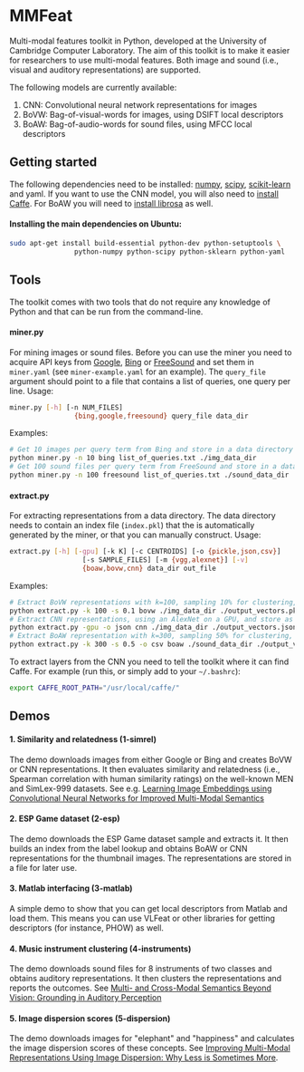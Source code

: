 # MMFeat
Multi-modal features toolkit in Python, developed at the University of Cambridge Computer Laboratory. The aim of this toolkit is to make it easier for researchers to use multi-modal features. Both image and sound (i.e., visual and auditory representations) are supported.

The following models are currently available:

1. CNN: Convolutional neural network representations for images
2. BoVW: Bag-of-visual-words for images, using DSIFT local descriptors
3. BoAW: Bag-of-audio-words for sound files, using MFCC local descriptors

## Getting started
The following dependencies need to be installed: [numpy](http://www.numpy.org), [scipy](http://www.scipy.org), [scikit-learn](http://scikit-learn.org/) and yaml. If you want to use the CNN model, you will also need to [install Caffe](http://caffe.berkeleyvision.org/installation.html). For BoAW you will need to [install librosa](https://bmcfee.github.io/librosa/install.html) as well.

#### Installing the main dependencies on Ubuntu:
```sh
sudo apt-get install build-essential python-dev python-setuptools \
                python-numpy python-scipy python-sklearn python-yaml
```

## Tools
The toolkit comes with two tools that do not require any knowledge of Python and that can be run from the command-line.

#### miner.py
For mining images or sound files. Before you can use the miner you need to acquire API keys from [Google](https://console.developers.google.com), [Bing](https://datamarket.azure.com/account/keys) or [FreeSound](http://www.freesound.org/apiv2/apply) and set them in `miner.yaml` (see `miner-example.yaml` for an example). The `query_file` argument should point to a file that contains a list of queries, one query per line. Usage:

```sh
miner.py [-h] [-n NUM_FILES]
                {bing,google,freesound} query_file data_dir
```
Examples:
```sh
# Get 10 images per query term from Bing and store in a data directory
python miner.py -n 10 bing list_of_queries.txt ./img_data_dir
# Get 100 sound files per query term from FreeSound and store in a data directory
python miner.py -n 100 freesound list_of_queries.txt ./sound_data_dir
```
#### extract.py
For extracting representations from a data directory. The data directory needs to contain an index file (`index.pkl`) that the is automatically generated by the miner, or that you can manually construct. Usage:
```sh
extract.py [-h] [-gpu] [-k K] [-c CENTROIDS] [-o {pickle,json,csv}]
                  [-s SAMPLE_FILES] [-m {vgg,alexnet}] [-v]
                  {boaw,bovw,cnn} data_dir out_file
```
Examples:
```sh
# Extract BoVW representations with k=100, sampling 10% for clustering, and store as a Python pickle.
python extract.py -k 100 -s 0.1 bovw ./img_data_dir ./output_vectors.pkl
# Extract CNN representations, using an AlexNet on a GPU, and store as a JSON file.
python extract.py -gpu -o json cnn ./img_data_dir ./output_vectors.json
# Extract BoAW representation with k=300, sampling 50% for clustering, and store as a CSV file.
python extract.py -k 300 -s 0.5 -o csv boaw ./sound_data_dir ./output_vectors.csv
```

To extract layers from the CNN you need to tell the toolkit where it can find Caffe. For example (run this, or simply add to your `~/.bashrc`):
```sh
export CAFFE_ROOT_PATH="/usr/local/caffe/"
```

## Demos

#### 1. Similarity and relatedness (1-simrel)

The demo downloads images from either Google or Bing and creates BoVW or CNN representations. It then evaluates similarity and relatedness (i.e., Spearman correlation with human similarity ratings) on the well-known MEN and SimLex-999 datasets. See e.g. [Learning Image Embeddings using Convolutional Neural Networks for Improved Multi-Modal Semantics](http://www.cl.cam.ac.uk/~dk427/papers/emnlp2014.pdf)

#### 2. ESP Game dataset (2-esp)

The demo downloads the ESP Game dataset sample and extracts it. It then builds an index from the label lookup and obtains BoAW or CNN representations for the thumbnail images. The representations are stored in a file for later use.

#### 3. Matlab interfacing (3-matlab)

A simple demo to show that you can get local descriptors from Matlab and load them. This means you can use VLFeat or other libraries for getting descriptors (for instance, PHOW) as well.

#### 4. Music instrument clustering (4-instruments)

The demo downloads sound files for 8 instruments of two classes and obtains auditory representations. It then clusters the representations and reports the outcomes. See [Multi- and Cross-Modal Semantics Beyond Vision: Grounding in Auditory Perception](http://www.cl.cam.ac.uk/~dk427/papers/emnlp2015a.pdf)

#### 5. Image dispersion scores (5-dispersion)

The demo downloads images for "elephant" and "happiness" and calculates the image dispersion scores of these concepts. See [Improving Multi-Modal Representations Using Image Dispersion: Why Less is Sometimes More](http://www.cl.cam.ac.uk/~dk427/papers/acl2014.pdf).
